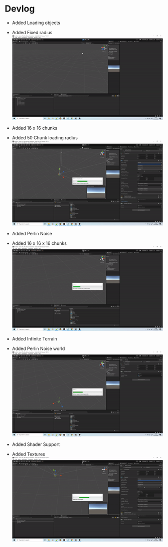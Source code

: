 # Devlog

- Added Loading objects
- Added Fixed radius
![alt text](https://github.com/Terraform-CSharp/Terraform/blob/images/0.gif?raw=true)

- Added 16 x 16 chunks
- Added 50 Chunk loading radius
![alt text](https://github.com/Terraform-CSharp/Terraform/blob/images/1.gif?raw=true)

- Added Perlin Noise
- Added 16 x 16 x 16 chunks
![alt text](https://github.com/Terraform-CSharp/Terraform/blob/images/2.gif?raw=true)

- Added Infinite Terrain
- Added Perlin Noise world
![alt text](https://github.com/Terraform-CSharp/Terraform/blob/images/3.gif?raw=true)

- Added Shader Support
- Added Textures
![alt text](https://github.com/Terraform-CSharp/Terraform/blob/images/4.gif?raw=true)
